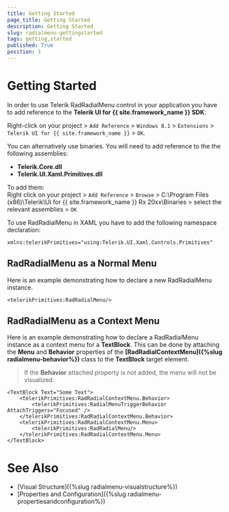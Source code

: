 ```yaml
---
title: Getting Started
page_title: Getting Started
description: Getting Started
slug: radialmenu-gettingstarted
tags: getting,started
published: True
position: 1
---
```


# Getting Started

In order to use Telerik RadRadialMenu control in your application you have to add reference to the **Telerik UI for {{ site.framework_name }} SDK**:

Right-click on your project > `Add Reference` > `Windows 8.1` > `Extensions` > `Telerik UI for {{ site.framework_name }}` > `OK`.

You can alternatively use binaries. You will need to add reference to the the following assemblies:

* **Telerik.Core.dll**
* **Telerik.UI.Xaml.Primitives.dll**

To add them:  
Right click on your project > `Add Reference` > `Browse` > C:\Program Files (x86)\Telerik\UI for {{ site.framework_name }} Rx 20xx\Binaries > select the relevant assemblies > `OK`

To use RadRadialMenu in XAML you have to add the following namespace declaration:

	xmlns:telerikPrimitives="using:Telerik.UI.Xaml.Controls.Primitives"

## RadRadialMenu as a Normal Menu

Here is an example demonstrating how to declare a new RadRadialMenu instance.

	<telerikPrimitives:RadRadialMenu/>

## RadRadialMenu as a Context Menu

Here is an example demonstrating how to declare a RadRadialMenu instance as a context menu for a **TextBlock**. This can be done by attaching the **Menu** and **Behavior** properties of the **[RadRadialContextMenu]({%slug radialmenu-behavior%})** class to the **TextBlock** target element.

> If the **Behavior** attached property is not added, the menu will not be visualized.

	<TextBlock Text="Some Text">
	    <telerikPrimitives:RadRadialContextMenu.Behavior>
	        <telerikPrimitives:RadialMenuTriggerBehavior AttachTriggers="Focused" />
	    </telerikPrimitives:RadRadialContextMenu.Behavior>
	    <telerikPrimitives:RadRadialContextMenu.Menu>
	        <telerikPrimitives:RadRadialMenu/>
	    </telerikPrimitives:RadRadialContextMenu.Menu>
	</TextBlock>


# See Also

 * [Visual Structure]({%slug radialmenu-visualstructure%})
 * [Properties and Configuration]({%slug radialmenu-propertiesandconfiguration%})
